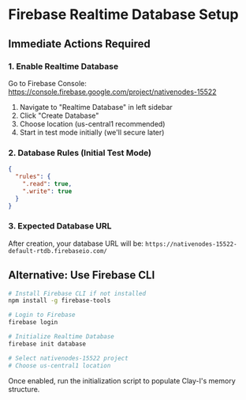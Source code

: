 # Firebase Realtime Database Setup

## Immediate Actions Required

### 1. Enable Realtime Database
Go to Firebase Console: https://console.firebase.google.com/project/nativenodes-15522

1. Navigate to "Realtime Database" in left sidebar
2. Click "Create Database"
3. Choose location (us-central1 recommended)
4. Start in test mode initially (we'll secure later)

### 2. Database Rules (Initial Test Mode)
```json
{
  "rules": {
    ".read": true,
    ".write": true
  }
}
```

### 3. Expected Database URL
After creation, your database URL will be:
`https://nativenodes-15522-default-rtdb.firebaseio.com/`

## Alternative: Use Firebase CLI
```bash
# Install Firebase CLI if not installed
npm install -g firebase-tools

# Login to Firebase
firebase login

# Initialize Realtime Database
firebase init database

# Select nativenodes-15522 project
# Choose us-central1 location
```

Once enabled, run the initialization script to populate Clay-I's memory structure.